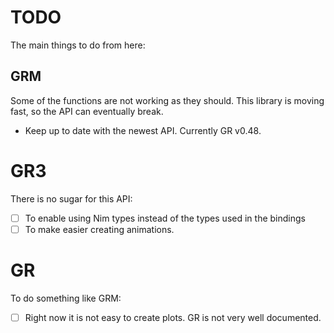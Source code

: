 # TODO
The main things to do from here:

## GRM
Some of the functions are not working as they should. This library is moving fast, so the API can eventually break.

- Keep up to date with the newest API. Currently GR v0.48.

# GR3
There is no sugar for this API:

- [ ] To enable using Nim types instead of the types used in the bindings
- [ ] To make easier creating animations.

# GR
To do something like GRM:

- [ ] Right now it is not easy to create plots. GR is not very well documented.